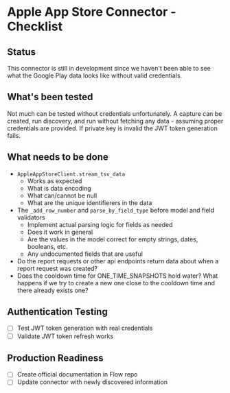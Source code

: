 # Apple App Store Connector - Checklist

## Status

This connector is still in development since we haven't been able to see what the Google Play data looks like without valid credentials.

## What's been tested

Not much can be tested without credentials unfortunately. A capture can be created, run discovery, and run without fetching any data - assuming proper credentials are provided.
If private key is invalid the JWT token generation fails.

## What needs to be done

- `AppleAppStoreClient.stream_tsv_data`
  - Works as expected
  - What is data encoding
  - What can/cannot be null
  - What are the unique identifierers in the data
- The `_add_row_number` and `parse_by_field_type` before model and field validators
  - Implement actual parsing logic for fields as needed
  - Does it work in general
  - Are the values in the model correct for empty strings, dates, booleans, etc.
  - Any undocumented fields that are useful
- Do the report requests or other api endpoints return data about when a report request was created?
- Does the cooldown time for ONE_TIME_SNAPSHOTS hold water? What happens if we try to create a new one close to the cooldown time and there already exists one?

## Authentication Testing
- [ ] Test JWT token generation with real credentials
- [ ] Validate JWT token refresh works

## Production Readiness
- [ ] Create official documentation in Flow repo
- [ ] Update connector with newly discovered information
